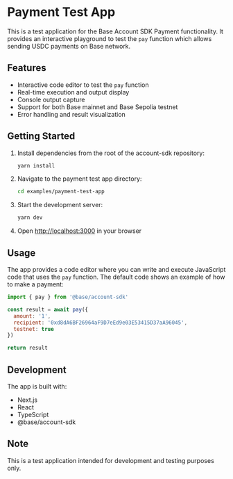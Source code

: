 # Payment Test App

This is a test application for the Base Account SDK Payment functionality. It provides an interactive playground to test the `pay` function which allows sending USDC payments on Base network.

## Features

- Interactive code editor to test the `pay` function
- Real-time execution and output display
- Console output capture
- Support for both Base mainnet and Base Sepolia testnet
- Error handling and result visualization

## Getting Started

1. Install dependencies from the root of the account-sdk repository:
   ```bash
   yarn install
   ```

2. Navigate to the payment test app directory:
   ```bash
   cd examples/payment-test-app
   ```

3. Start the development server:
   ```bash
   yarn dev
   ```

4. Open [http://localhost:3000](http://localhost:3000) in your browser

## Usage

The app provides a code editor where you can write and execute JavaScript code that uses the `pay` function. The default code shows an example of how to make a payment:

```javascript
import { pay } from '@base/account-sdk'

const result = await pay({
  amount: '1',
  recipient: '0xd8dA6BF26964aF9D7eEd9e03E53415D37aA96045',
  testnet: true
})

return result
```

## Development

The app is built with:
- Next.js
- React
- TypeScript
- @base/account-sdk

## Note

This is a test application intended for development and testing purposes only. 
